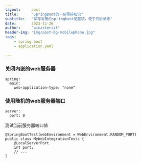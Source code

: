 ```yaml
---
layout:     post
title:      "SpringBoot的一些零碎知识"
subtitle:   "保存常用的springboot配置项，便于日后参考"
date:       2021-11-26
author:     "pinasterist"
header-img: "img/post-bg-mobilephone.jpg"
tags:
    - spring boot
    - application.yaml

---
```


### 关闭内嵌的web服务器

```
spring:
  main:
    web-application-type: "none"
```

### 使用随机的web服务器端口

```
server:
  port: 0
```

测试当前服务器端口值

```
@SpringBootTest(webEnvironment = WebEnvironment.RANDOM_PORT)
public class MyWebIntegrationTests {
    @LocalServerPort
    int port;
    // ...
}
```

